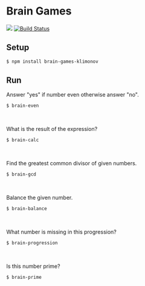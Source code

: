 # Brain Games
<a href="https://codeclimate.com/github/codeclimate/codeclimate/maintainability"><img src="https://api.codeclimate.com/v1/badges/a99a88d28ad37a79dbf6/maintainability" /></a>
[![Build Status](https://travis-ci.org/Klimonov/project-lvl1-s244.svg?branch=master)](https://travis-ci.org/Klimonov/project-lvl1-s244)

## Setup
```sh
$ npm install brain-games-klimonov
```  

## Run
Answer "yes" if number even otherwise answer "no".
```sh
$ brain-even
```  
<br>

What is the result of the expression?
```sh
$ brain-calc
```  
<br>

Find the greatest common divisor of given numbers.
```sh
$ brain-gcd
```  
<br>

Balance the given number.
```sh
$ brain-balance
```  
<br>

What number is missing in this progression?
```sh
$ brain-progression
```  
<br>

Is this number prime?
```sh
$ brain-prime
```
